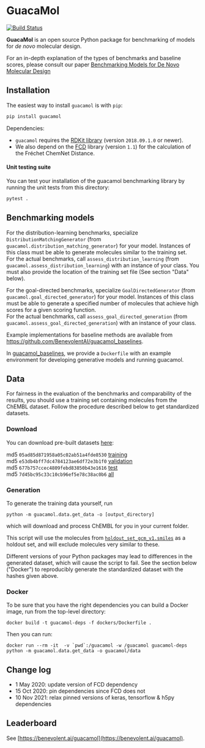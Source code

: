 # GuacaMol

[![Build Status](https://travis-ci.com/BenevolentAI/guacamol.svg?branch=master)](https://travis-ci.com/BenevolentAI/guacamol)

**GuacaMol** is an open source Python package for benchmarking of models for 
*de novo* molecular design.

For an in-depth explanation of the types of benchmarks and baseline scores,
please consult our paper 
[Benchmarking Models for De Novo Molecular Design](https://arxiv.org/abs/1811.09621)

## Installation

The easiest way to install `guacamol` is with `pip`:
```bash
pip install guacamol
```

Dependencies:
- `guacamol` requires the [RDKit library](http://rdkit.org/) (version `2018.09.1.0` or newer).
- We also depend on the [FCD](https://github.com/bioinf-jku/FCD) library (version `1.1`) for the calculation of the Fréchet ChemNet Distance.

#### Unit testing suite

You can test your installation of the guacamol benchmarking library by running the unit tests from this directory:
```bash
pytest .
```


## Benchmarking models

For the distribution-learning benchmarks, specialize `DistributionMatchingGenerator` 
(from `guacamol.distribution_matching_generator`) for your model. 
Instances of this class must be able to generate molecules similar to the training set.  
For the actual benchmarks, call `assess_distribution_learning` 
(from `guacamol.assess_distribution_learning`) with an instance of your class. 
You must also provide the location of the training set file (See section "Data" below).

For the goal-directed benchmarks, specialize `GoalDirectedGenerator` 
(from `guacamol.goal_directed_generator`) for your model. 
Instances of this class must be able to generate a specified number of molecules 
that achieve high scores for a given scoring function.  
For the actual benchmarks, call `assess_goal_directed_generation` 
(from `guacamol.assess_goal_directed_generation`) with an instance of your class. 

Example implementations for baseline methods are available from https://github.com/BenevolentAI/guacamol_baselines.

In [guacamol_baselines](https://github.com/BenevolentAI/guacamol_baselines), 
we provide a `Dockerfile` with an example environment for developing generative models and running guacamol.

## Data

For fairness in the evaluation of the benchmarks and comparability of the results, 
you should use a training set containing molecules from the ChEMBL dataset.
Follow the procedure described below to get standardized datasets.


### Download

You can download pre-built datasets [here](https://figshare.com/projects/GuacaMol/56639):

md5 `05ad85d871958a05c02ab51a4fde8530` [training](https://ndownloader.figshare.com/files/13612760 )  
md5 `e53db4bff7dc4784123ae6df72e3b1f0` [validation](https://ndownloader.figshare.com/files/13612766)  
md5 `677b757ccec4809febd83850b43e1616` [test](https://ndownloader.figshare.com/files/13612757)  
md5 `7d45bc95c33c10cb96ef5e78c38ac0b6` [all](https://ndownloader.figshare.com/files/13612745)  


### Generation

To generate the training data yourself, run 
```
python -m guacamol.data.get_data -o [output_directory]
```
which will download and process ChEMBL for you in your current folder.

This script will use the molecules from 
[`holdout_set_gcm_v1.smiles`](https://github.com/BenevolentAI/guacamol/blob/master/guacamol/data/holdout_set_gcm_v1.smiles)
as a holdout set, and will exclude molecules very similar to these.

Different versions of your Python packages may lead to differences in the generated dataset, which will cause the script to fail.
See the section below ("Docker") to reproducibly generate the standardized dataset with the hashes given above.

### Docker

To be sure that you have the right dependencies you can build a Docker image, run from the top-level directory:
```
docker build -t guacamol-deps -f dockers/Dockerfile .
```
Then you can run:
```
docker run --rm -it  -v `pwd`:/guacamol -w /guacamol guacamol-deps python -m guacamol.data.get_data -o guacamol/data
```

## Change log
- 1 May 2020: update version of FCD dependency
- 15 Oct 2020: pin dependencies since FCD does not
- 10 Nov 2021: relax pinned versions of keras, tensorflow & h5py dependencies

## Leaderboard

See [https://benevolent.ai/guacamol](https://benevolent.ai/guacamol).
